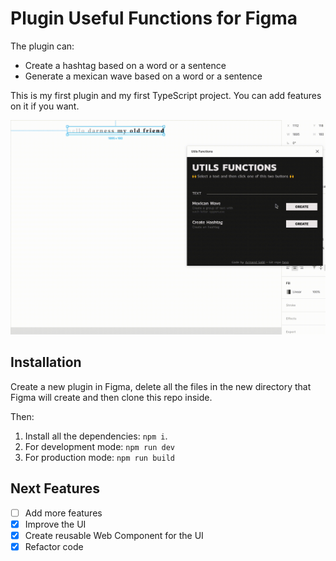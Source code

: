 # Plugin Useful Functions for Figma

The plugin can:

- Create a hashtag based on a word or a sentence
- Generate a mexican wave based on a word or a sentence

This is my first plugin and my first TypeScript project. You can add features on it if you want.

![Plugin demo](demo/demo.gif)

## Installation

Create a new plugin in Figma, delete all the files in the new directory that Figma will create and then clone this repo inside.

Then:

1. Install all the dependencies: `npm i`.
2. For development mode: `npm run dev`
3. For production mode: `npm run build`

## Next Features

- [ ] Add more features
- [x] Improve the UI
- [x] Create reusable Web Component for the UI
- [x] Refactor code
